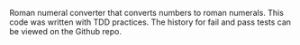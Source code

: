 Roman numeral converter that converts numbers to roman numerals.
This code was written with TDD practices. 
The history for fail and pass tests can be viewed on the Github repo.